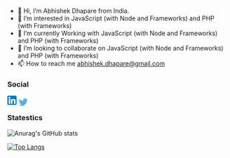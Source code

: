 - 👋 Hi, I’m Abhishek Dhapare from India.
- 👀 I’m interested in JavaScript (with Node and Frameworks) and PHP (with Frameworks)
- 🌱 I’m currently Working with JavaScript (with Node and Frameworks) and PHP (with Frameworks)
- 💞️ I’m looking to collaborate on JavaScript (with Node and Frameworks) and PHP (with Frameworks)
- 📫 How to reach me abhishek.dhapare@gmail.com

### Social

<a href="https://www.linkedin.com/in/abhishek-dhapare-b7a69635/"><img align="left" src="https://raw.githubusercontent.com/abhishekdhapare9392/abhishekdhapare9392/master/images/linkedin.png" alt="icon | LinkedIn" width="21px"/></a>
<a href="https://twitter.com/dhaparesol/"><img align="left" src="https://raw.githubusercontent.com/abhishekdhapare9392/abhishekdhapare9392/master/images/twitter.png" alt="icon | Twitter" width="30px"/></a>
<br>

### Statestics

![Anurag's GitHub stats](https://github-readme-stats.vercel.app/api?username=abhishekdhapare9392&theme=cobalt&show_icons=true)

[![Top Langs](https://github-readme-stats.vercel.app/api/top-langs/?username=abhishekdhapare9392&layout=compact)](https://github.com/abhishekdhapare9392)
